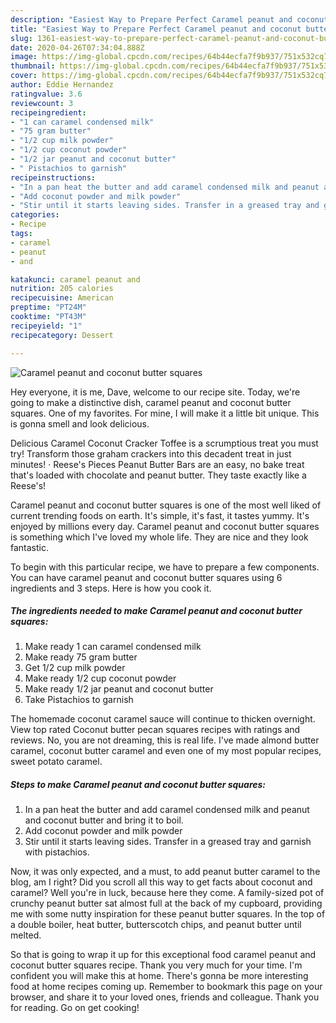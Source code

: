 ```yaml
---
description: "Easiest Way to Prepare Perfect Caramel peanut and coconut butter squares"
title: "Easiest Way to Prepare Perfect Caramel peanut and coconut butter squares"
slug: 1361-easiest-way-to-prepare-perfect-caramel-peanut-and-coconut-butter-squares
date: 2020-04-26T07:34:04.888Z
image: https://img-global.cpcdn.com/recipes/64b44ecfa7f9b937/751x532cq70/caramel-peanut-and-coconut-butter-squares-recipe-main-photo.jpg
thumbnail: https://img-global.cpcdn.com/recipes/64b44ecfa7f9b937/751x532cq70/caramel-peanut-and-coconut-butter-squares-recipe-main-photo.jpg
cover: https://img-global.cpcdn.com/recipes/64b44ecfa7f9b937/751x532cq70/caramel-peanut-and-coconut-butter-squares-recipe-main-photo.jpg
author: Eddie Hernandez
ratingvalue: 3.6
reviewcount: 3
recipeingredient:
- "1 can caramel condensed milk"
- "75 gram butter"
- "1/2 cup milk powder"
- "1/2 cup coconut powder"
- "1/2 jar peanut and coconut butter"
- " Pistachios to garnish"
recipeinstructions:
- "In a pan heat the butter and add caramel condensed milk and peanut and coconut butter and bring it to boil."
- "Add coconut powder and milk powder"
- "Stir until it starts leaving sides. Transfer in a greased tray and garnish with pistachios."
categories:
- Recipe
tags:
- caramel
- peanut
- and

katakunci: caramel peanut and 
nutrition: 205 calories
recipecuisine: American
preptime: "PT24M"
cooktime: "PT43M"
recipeyield: "1"
recipecategory: Dessert

---
```



![Caramel peanut and coconut butter squares](https://img-global.cpcdn.com/recipes/64b44ecfa7f9b937/751x532cq70/caramel-peanut-and-coconut-butter-squares-recipe-main-photo.jpg)

Hey everyone, it is me, Dave, welcome to our recipe site. Today, we're going to make a distinctive dish, caramel peanut and coconut butter squares. One of my favorites. For mine, I will make it a little bit unique. This is gonna smell and look delicious.

Delicious Caramel Coconut Cracker Toffee is a scrumptious treat you must try! Transform those graham crackers into this decadent treat in just minutes! · Reese&#39;s Pieces Peanut Butter Bars are an easy, no bake treat that&#39;s loaded with chocolate and peanut butter. They taste exactly like a Reese&#39;s!

Caramel peanut and coconut butter squares is one of the most well liked of current trending foods on earth. It's simple, it's fast, it tastes yummy. It's enjoyed by millions every day. Caramel peanut and coconut butter squares is something which I've loved my whole life. They are nice and they look fantastic.


To begin with this particular recipe, we have to prepare a few components. You can have caramel peanut and coconut butter squares using 6 ingredients and 3 steps. Here is how you cook it.

<!--inarticleads1-->

##### The ingredients needed to make Caramel peanut and coconut butter squares:

1. Make ready 1 can caramel condensed milk
1. Make ready 75 gram butter
1. Get 1/2 cup milk powder
1. Make ready 1/2 cup coconut powder
1. Make ready 1/2 jar peanut and coconut butter
1. Take  Pistachios to garnish


The homemade coconut caramel sauce will continue to thicken overnight. View top rated Coconut butter pecan squares recipes with ratings and reviews. No, you are not dreaming, this is real life. I&#39;ve made almond butter caramel, coconut butter caramel and even one of my most popular recipes, sweet potato caramel. 

<!--inarticleads2-->

##### Steps to make Caramel peanut and coconut butter squares:

1. In a pan heat the butter and add caramel condensed milk and peanut and coconut butter and bring it to boil.
1. Add coconut powder and milk powder
1. Stir until it starts leaving sides. Transfer in a greased tray and garnish with pistachios.


Now, it was only expected, and a must, to add peanut butter caramel to the blog, am I right? Did you scroll all this way to get facts about coconut and caramel? Well you&#39;re in luck, because here they come. A family-sized pot of crunchy peanut butter sat almost full at the back of my cupboard, providing me with some nutty inspiration for these peanut butter squares. In the top of a double boiler, heat butter, butterscotch chips, and peanut butter until melted. 

So that is going to wrap it up for this exceptional food caramel peanut and coconut butter squares recipe. Thank you very much for your time. I'm confident you will make this at home. There's gonna be more interesting food at home recipes coming up. Remember to bookmark this page on your browser, and share it to your loved ones, friends and colleague. Thank you for reading. Go on get cooking!

